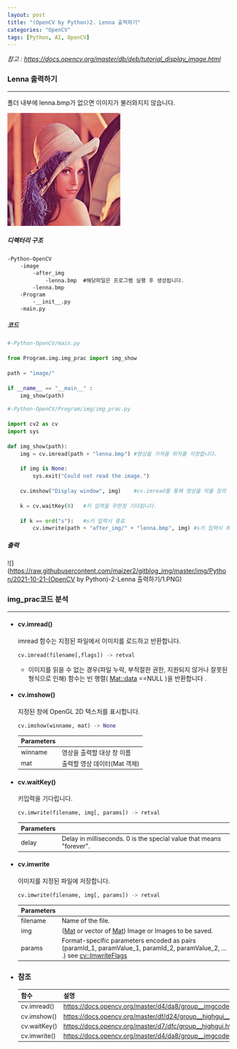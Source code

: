 ```yaml
---
layout: post
title: "(OpenCV by Python)2. Lenna 출력하기"
categories: "OpenCV"
tags: [Python, AI, OpenCV]
---
```


*참고 : https://docs.opencv.org/master/db/deb/tutorial_display_image.html*



### Lenna 출력하기

---

폴더 내부에 lenna.bmp가 없으면 이미지가 불러와지지 않습니다.

![](https://raw.githubusercontent.com/maizer2/-Cpp-OpenCV/main/lenna.bmp)



##### 디렉터리 구조

```Directory
-Python-OpenCV
	-image
		-after_img
			-lenna.bmp	#해당파일은 프로그램 실행 후 생성됩니다.
		-lenna.bmp
	-Program
		-__init__.py
	-main.py
```



##### 코드

```python
#-Python-OpenCV/main.py

from Program.img.img_prac import img_show

path = "image/"

if __name__ == "__main__" :
    img_show(path)
```

```python
#-Python-OpenCV/Program/img/img_prac.py

import cv2 as cv
import sys

def img_show(path):
	img = cv.imread(path + "lenna.bmp")	#영상을 가져올 위치를 지정합니다.

    if img is None:
    	sys.exit("Could not read the image.")

	cv.imshow("Display window", img)	#cv.imread를 통해 영상을 띄울 창의 이름과 영상을 지정합니다.

	k = cv.waitKey(0)	#키 입력을 무한정 기다립니다. 

	if k == ord("s"):	#s키 입력시 종료
    	cv.imwrite(path + "after_img/" + "lenna.bmp", img) #s키 입력시 해당 폴더의 이름으로 저장합니다.
```

##### 출력

![](https://raw.githubusercontent.com/maizer2/gitblog_img/master/img/Python/2021-10-21-(OpenCV by Python)-2-Lenna 출력하기/1.PNG)



### img_prac코드 분석

---



* #### cv.imread()

  imread 함수는 지정된 파일에서 이미지를 로드하고 반환합니다. 

  ```python
  cv.imread(filename[,flags]) -> retval
  ```

  * 이미지를 읽을 수 없는 경우(파일 누락, 부적절한 권한, 지원되지 않거나 잘못된 형식으로 인해) 함수는 빈 행렬( [Mat::data](https://docs.opencv.org/master/d3/d63/classcv_1_1Mat.html#a4d33bed1c850265370d2af0ff02e1564) ==NULL )을 반환합니다 .



* #### cv.imshow()

  지정된 창에 OpenGL 2D 텍스처를 표시합니다.

  ```python
  cv.imshow(winname, mat) -> None
  ```

  | Parameters |                              |
  | ---------- | ---------------------------- |
  | winname    | 영상을 출력할 대상 창 이름   |
  | mat        | 출력할 영상 데이터(Mat 객체) |



* #### cv.waitKey()

  키입력을 기다립니다.

  ```python
  cv.imwrite(filename, img[, params]) -> retval
  ```

  | Parameters |                                                              |
  | ---------- | ------------------------------------------------------------ |
  | delay      | Delay in milliseconds. 0 is the special value that means "forever". |



* ####  cv.imwrite

  이미지를 지정된 파일에 저장합니다.

  ```python
  cv.imwrite(filename, img[, params]) -> retval
  ```

  | Parameters |                                                              |
  | ---------- | ------------------------------------------------------------ |
  | filename   | Name of the file.                                            |
  | img        | ([Mat](https://docs.opencv.org/master/d3/d63/classcv_1_1Mat.html) or vector of [Mat](https://docs.opencv.org/master/d3/d63/classcv_1_1Mat.html)) Image or Images to be saved. |
  | params     | Format-specific parameters encoded as pairs (paramId_1, paramValue_1, paramId_2, paramValue_2, ... .) see [cv::ImwriteFlags](https://docs.opencv.org/master/d8/d6a/group__imgcodecs__flags.html#ga292d81be8d76901bff7988d18d2b42ac) |



* ### 참조

  | 함수         | 설명                                                         |
  | ------------ | ------------------------------------------------------------ |
  | cv.imread()  | https://docs.opencv.org/master/d4/da8/group__imgcodecs.html#ga288b8b3da0892bd651fce07b3bbd3a56 |
  | cv.imshow()  | https://docs.opencv.org/master/df/d24/group__highgui__opengl.html#gaae7e90aa3415c68dba22a5ff2cefc25d |
  | cv.waitKey() | https://docs.opencv.org/master/d7/dfc/group__highgui.html#ga5628525ad33f52eab17feebcfba38bd7 |
  | cv.imwrite() | https://docs.opencv.org/master/d4/da8/group__imgcodecs.html#gabbc7ef1aa2edfaa87772f1202d67e0ce |

  
